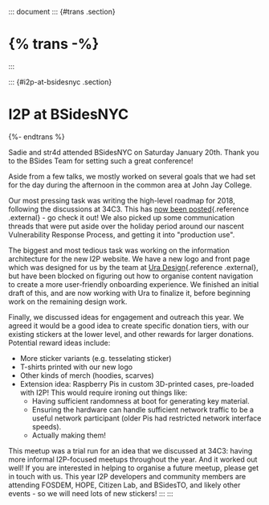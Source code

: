 ::: document
::: {#trans .section}
# {% trans -%}
:::

::: {#i2p-at-bsidesnyc .section}
# I2P at BSidesNYC

{%- endtrans %}

Sadie and str4d attended BSidesNYC on Saturday January 20th. Thank you
to the BSides Team for setting such a great conference!

Aside from a few talks, we mostly worked on several goals that we had
set for the day during the afternoon in the common area at John Jay
College.

Our most pressing task was writing the high-level roadmap for 2018,
following the discussions at 34C3. This has [now been
posted](%7B%7Burl_for('blog_post',slug='2018/02/11/high-level-roadmap')%7D%7D){.reference
.external} - go check it out! We also picked up some communication
threads that were put aside over the holiday period around our nascent
Vulnerability Response Process, and getting it into \"production use\".

The biggest and most tedious task was working on the information
architecture for the new I2P website. We have a new logo and front page
which was designed for us by the team at [Ura
Design](https://ura.design){.reference .external}, but have been blocked
on figuring out how to organise content navigation to create a more
user-friendly onboarding experience. We finished an initial draft of
this, and are now working with Ura to finalize it, before beginning work
on the remaining design work.

Finally, we discussed ideas for engagement and outreach this year. We
agreed it would be a good idea to create specific donation tiers, with
our existing stickers at the lower level, and other rewards for larger
donations. Potential reward ideas include:

-   More sticker variants (e.g. tesselating sticker)
-   T-shirts printed with our new logo
-   Other kinds of merch (hoodies, scarves)
-   Extension idea: Raspberry Pis in custom 3D-printed cases, pre-loaded
    with I2P! This would require ironing out things like:
    -   Having sufficient randomness at boot for generating key
        material.
    -   Ensuring the hardware can handle sufficient network traffic to
        be a useful network participant (older Pis had restricted
        network interface speeds).
    -   Actually making them!

This meetup was a trial run for an idea that we discussed at 34C3:
having more informal I2P-focused meetups throughout the year. And it
worked out well! If you are interested in helping to organise a future
meetup, please get in touch with us. This year I2P developers and
community members are attending FOSDEM, HOPE, Citizen Lab, and BSidesTO,
and likely other events - so we will need lots of new stickers!
:::
:::
